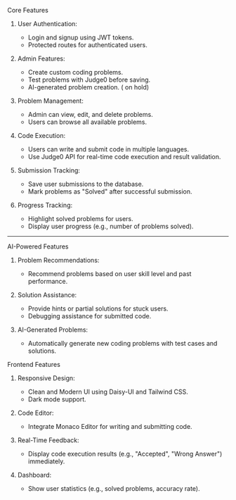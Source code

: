  Core Features
1. User Authentication:

   - Login and signup using JWT tokens.
   - Protected routes for authenticated users.

2. Admin Features:

   - Create custom coding problems.
   - Test problems with Judge0 before saving.
   - AI-generated problem creation. ( on hold)

3. Problem Management:

   - Admin can view, edit, and delete problems.
   - Users can browse all available problems.

4. Code Execution:

   - Users can write and submit code in multiple languages.
   - Use Judge0 API for real-time code execution and result validation.

5. Submission Tracking:

   - Save user submissions to the database.
   - Mark problems as "Solved" after successful submission.

6. Progress Tracking:

   - Highlight solved problems for users.
   - Display user progress (e.g., number of problems solved).

---
AI-Powered Features

1. Problem Recommendations:

   - Recommend problems based on user skill level and past performance.

2. Solution Assistance:

   - Provide hints or partial solutions for stuck users.
   - Debugging assistance for submitted code.



4. AI-Generated Problems:
   - Automatically generate new coding problems with test cases and solutions.


 Frontend Features

1. Responsive Design:

   - Clean and Modern UI using Daisy-UI and Tailwind CSS.
   - Dark mode support.

2. Code Editor:

   - Integrate Monaco Editor  for writing and submitting code.

3. Real-Time Feedback:

   - Display code execution results (e.g., "Accepted", "Wrong Answer") immediately.

4. Dashboard:

   - Show user statistics (e.g., solved problems, accuracy rate).